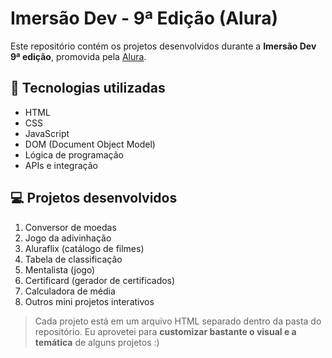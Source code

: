 # Imersão Dev - 9ª Edição (Alura)

Este repositório contém os projetos desenvolvidos durante a **Imersão Dev 9ª edição**, promovida pela [Alura](https://www.alura.com.br/).

## 🧠 Tecnologias utilizadas

- HTML
- CSS
- JavaScript
- DOM (Document Object Model)
- Lógica de programação
- APIs e integração

## 💻 Projetos desenvolvidos

1. Conversor de moedas
2. Jogo da adivinhação
3. Aluraflix (catálogo de filmes)
4. Tabela de classificação
5. Mentalista (jogo)
6. Certificard (gerador de certificados)
7. Calculadora de média
8. Outros mini projetos interativos

> Cada projeto está em um arquivo HTML separado dentro da pasta do repositório.
> Eu aprovetei para **customizar bastante o visual e a temática** de alguns projetos :)
